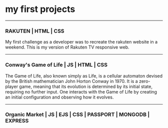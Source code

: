 # my first projects
---
### RAKUTEN | HTML | CSS
My first challenge as a developer was to recreate the rakuten website in a weekend. This is my version of Rakuten TV responsive web.

---
### Conway's Game of Life | JS | HTML | CSS
The Game of Life, also known simply as Life, is a cellular automaton devised by the British mathematician John Horton Conway in 1970.
It is a zero-player game, meaning that its evolution is determined by its initial state, requiring no further input. One interacts with the Game of Life by creating an initial configuration and observing how it evolves. 

---
### Organic Market | JS | EJS | CSS | PASSPORT | MONGODB | EXPRESS
